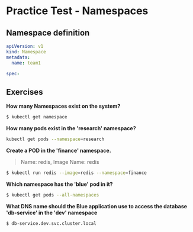 # Practice Test - Namespaces

## Namespace definition

```yaml
apiVersion: v1
kind: Namespace
metadata:
  name: team1

spec:
```

## Exercises

**How many Namespaces exist on the system?**

```bash
$ kubectl get namespace
```

**How many pods exist in the 'research' namespace?**

```bash
kubectl get pods --namespace=research
```

**Create a POD in the 'finance' namespace.**

> Name: redis, Image Name: redis

```bash
$ kubectl run redis --image=redis --namespace=finance
```

**Which namespace has the 'blue' pod in it?**

```bash
$ kubectl get pods --all-namespaces
```

**What DNS name should the Blue application use to access the database 'db-service' in the 'dev' namespace**

```bash
$ db-service.dev.svc.cluster.local
```
